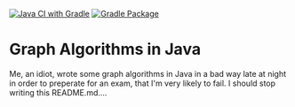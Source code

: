 [![Java CI with Gradle](https://github.com/umgefahren/Graphs/actions/workflows/gradle.yml/badge.svg)](https://github.com/umgefahren/Graphs/actions/workflows/gradle.yml) [![Gradle Package](https://github.com/umgefahren/Graphs/actions/workflows/gradle-publish.yml/badge.svg)](https://github.com/umgefahren/Graphs/actions/workflows/gradle-publish.yml)

# Graph Algorithms in Java

Me, an idiot, wrote some graph algorithms in Java in a bad way late at night in order
to preperate for an exam, that I'm very likely to fail. I should stop writing this README.md....
